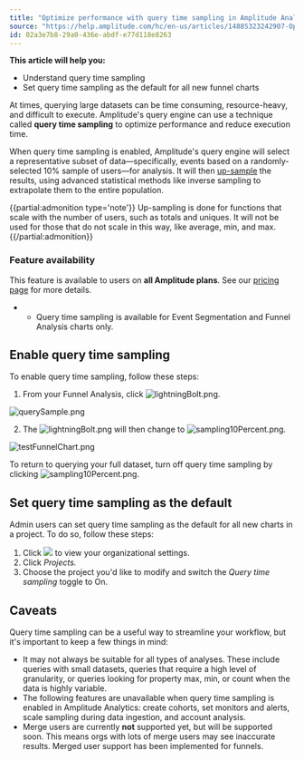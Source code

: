 ```yaml
---
title: "Optimize performance with query time sampling in Amplitude Analytics"
source: "https://help.amplitude.com/hc/en-us/articles/14885323242907-Optimize-performance-with-query-time-sampling-in-Amplitude-Analytics"
id: 02a3e7b8-29a0-436e-abdf-e77d118e8263
---
```


**This article will help you:**

* Understand query time sampling
* Set query time sampling as the default for all new funnel charts

At times, querying large datasets can be time consuming, resource-heavy, and difficult to execute. Amplitude's query engine can use a technique called **query time sampling** to optimize performance and reduce execution time.

When query time sampling is enabled, Amplitude's query engine will select a representative subset of data—specifically, events based on a randomly-selected 10% sample of users—for analysis. It will then [up-sample](https://en.wikipedia.org/wiki/Oversampling_and_undersampling_in_data_analysis) the results, using advanced statistical methods like inverse sampling to extrapolate them to the entire population.

{{partial:admonition type='note'}}
 Up-sampling is done for functions that scale with the number of users, such as totals and uniques. It will not be used for those that do not scale in this way, like average, min, and max. 
{{/partial:admonition}}

### Feature availability

This feature is available to users on **all Amplitude plans**. See our [pricing page](https://amplitude.com/pricing) for more details.

* * Query time sampling is available for Event Segmentation and Funnel Analysis charts only.

## Enable query time sampling

To enable query time sampling, follow these steps:

1. From your Funnel Analysis, click ![lightningBolt.png](/output/img/charts/lightningbolt-png.png).

![querySample.png](/output/img/charts/querysample-png.png)

2. The ![lightningBolt.png](/output/img/charts/lightningbolt-png.png) will then change to ![sampling10Percent.png](/output/img/charts/sampling10percent-png.png).

![testFunnelChart.png](/output/img/charts/testfunnelchart-png.png)

To return to querying your full dataset, turn off query time sampling by clicking ![sampling10Percent.png](/output/img/charts/sampling10percent-png.png). 

## Set query time sampling as the default

Admin users can set query time sampling as the default for all new charts in a project. To do so, follow these steps:

1. Click ![](/output/img/charts/15172559254683) to view your organizational settings.
2. Click *Projects.*
3. Choose the project you'd like to modify and switch the *Query time sampling* toggle to On.

## 

## Caveats

Query time sampling can be a useful way to streamline your workflow, but it's important to keep a few things in mind:

* It may not always be suitable for all types of analyses. These include queries with small datasets, queries that require a high level of granularity, or queries looking for property max, min, or count when the data is highly variable.
* The following features are unavailable when query time sampling is enabled in Amplitude Analytics: create cohorts, set monitors and alerts, scale sampling during data ingestion, and account analysis.
* Merge users are currently **not** supported yet, but will be supported soon. This means orgs with lots of merge users may see inaccurate results. Merged user support has been implemented for funnels.
